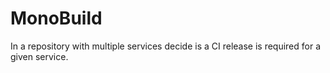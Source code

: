 # MonoBuild
In a repository with multiple services decide is a CI release is required for a given service.
